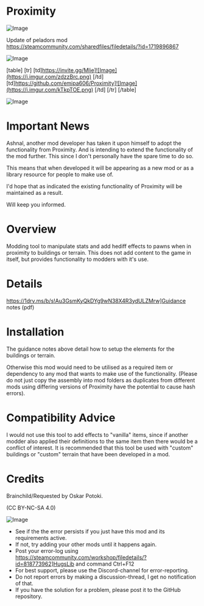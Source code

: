 # Proximity

![Image](https://i.imgur.com/WAEzk68.png)

Update of peladors mod
https://steamcommunity.com/sharedfiles/filedetails/?id=1719896867

![Image](https://i.imgur.com/7Gzt3Rg.png)


[table]
	[tr]
		[td]https://invite.gg/Mlie]![Image](https://i.imgur.com/zdzzBrc.png)
[/td]
		[td]https://github.com/emipa606/Proximity]![Image](https://i.imgur.com/kTkpTOE.png)
[/td]
	[/tr]
[/table]
	
![Image](https://i.imgur.com/NOW7jU1.png)


# Important News


Ashnal, another mod developer has taken it upon himself to adopt the functionality from Proximity. And is intending to extend the functionality of the mod further. This since I don&apos;t personally have the spare time to do so.

This means that when developed it will be appearing as a new mod or as a library resource for people to make use of.

I&apos;d hope that as indicated the existing functionality of Proximity will be maintained as a result.

Will keep you informed.



# Overview


Modding tool to manipulate stats and add hediff effects to pawns when in proximity to buildings or terrain. This does not add content to the game in itself, but provides functionality to modders with it&apos;s use.

# Details


https://1drv.ms/b/s!Au3GsmKyQkDYg9wN38X4R3ydULZMrw]Guidance notes (pdf)


# Installation


The guidance notes above detail how to setup the elements for the buildings or terrain. 

Otherwise this mod would need to be utilised as a required item or dependency to any mod that wants to make use of the functionality. (Please do not just copy the assembly into mod folders as duplicates from different mods using differing versions of Proximity have the potential to cause hash errors).


# Compatibility Advice


I would not use this tool to add effects to &quot;vanilla&quot; items, since if another modder also applied their definitions to the same item then there would be a conflict of interest. It is recommended that this tool be used with &quot;custom&quot; buildings or &quot;custom&quot; terrain that have been developed in a mod.


# Credits


Brainchild/Requested by Oskar Potoki. 



(CC BY-NC-SA 4.0)


![Image](https://i.imgur.com/Rs6T6cr.png)



-  See if the the error persists if you just have this mod and its requirements active.
-  If not, try adding your other mods until it happens again.
-  Post your error-log using https://steamcommunity.com/workshop/filedetails/?id=818773962]HugsLib and command Ctrl+F12
-  For best support, please use the Discord-channel for error-reporting.
-  Do not report errors by making a discussion-thread, I get no notification of that.
-  If you have the solution for a problem, please post it to the GitHub repository.



